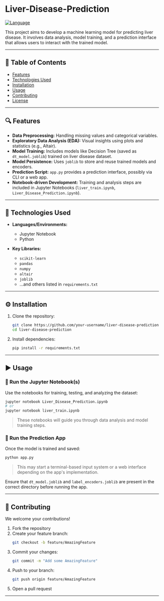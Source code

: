 # Liver-Disease-Prediction

[![Language](https://img.shields.io/badge/Language-Jupyter%20Notebook-yellow.svg?style=for-the-badge)](https://en.wikipedia.org/wiki/Programming_language)

This project aims to develop a machine learning model for predicting liver disease. It involves data analysis, model training, and a prediction interface that allows users to interact with the trained model.

---

## 📑 Table of Contents

- [Features](#features)
- [Technologies Used](#technologies-used)
- [Installation](#installation)
- [Usage](#usage)
- [Contributing](#contributing)
- [License](#license)

---

## 🔍 Features

- **Data Preprocessing:** Handling missing values and categorical variables.
- **Exploratory Data Analysis (EDA):** Visual insights using plots and statistics (e.g., Altair).
- **Model Training:** Includes models like Decision Tree (saved as `dt_model.joblib`) trained on liver disease dataset.
- **Model Persistence:** Uses `joblib` to store and reuse trained models and encoders.
- **Prediction Script:** `app.py` provides a prediction interface, possibly via CLI or a web app.
- **Notebook-driven Development:** Training and analysis steps are included in Jupyter Notebooks (`liver_train.ipynb`, `Liver_Disease_Prediction.ipynb`).

---

## 🧰 Technologies Used

- **Languages/Environments:**
  - Jupyter Notebook
  - Python

- **Key Libraries:**
  - `scikit-learn`
  - `pandas`
  - `numpy`
  - `altair`
  - `joblib`
  - ...and others listed in `requirements.txt`

---

## ⚙️ Installation

1. Clone the repository:

    ```bash
    git clone https://github.com/your-username/liver-disease-prediction.git
    cd liver-disease-prediction
    ```

2. Install dependencies:

    ```bash
    pip install -r requirements.txt
    ```

---

## ▶️ Usage

### 🧪 Run the Jupyter Notebook(s)

Use the notebooks for training, testing, and analyzing the dataset:

```bash
jupyter notebook Liver_Disease_Prediction.ipynb
# or
jupyter notebook liver_train.ipynb
```

> These notebooks will guide you through data analysis and model training steps.

### 🤖 Run the Prediction App

Once the model is trained and saved:

```bash
python app.py
```

> This may start a terminal-based input system or a web interface depending on the app's implementation.

Ensure that `dt_model.joblib` and `label_encoders.joblib` are present in the correct directory before running the app.

---

## 🤝 Contributing

We welcome your contributions!

1. Fork the repository
2. Create your feature branch:
    ```bash
    git checkout -b feature/AmazingFeature
    ```
3. Commit your changes:
    ```bash
    git commit -m "Add some AmazingFeature"
    ```
4. Push to your branch:
    ```bash
    git push origin feature/AmazingFeature
    ```
5. Open a pull request

---

